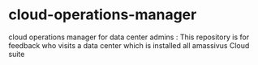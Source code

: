 # cloud-operations-manager
cloud operations manager for data center admins : This repository is for feedback who visits a data center which is installed all amassivus Cloud suite

